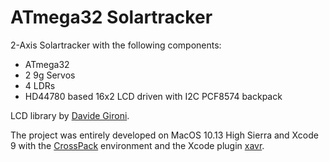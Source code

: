 # ATmega32 Solartracker

2-Axis Solartracker with the following components:
* ATmega32
* 2 9g Servos
* 4 LDRs
* HD44780 based 16x2 LCD driven with I2C PCF8574 backpack

LCD library by [Davide Gironi](http://davidegironi.blogspot.com/2013/06/an-avr-atmega-library-for-hd44780-based.html#.Wy-JMS3qigQ).

The project was entirely developed on MacOS 10.13 High Sierra and Xcode 9 with the [CrossPack](https://www.obdev.at/products/crosspack/index.html) environment and the Xcode plugin [xavr](https://github.com/jawher/xavr).
